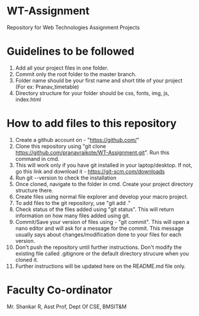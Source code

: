 # WT-Assignment
Repository for Web Technologies Assignment Projects

# Guidelines to be followed
1) Add all your project files in one folder.
2) Commit only the root folder to the master branch.
3) Folder name should be your first name and short title of your project (For ex: Pranav_timetable)
4) Directory structure for your folder should be css, fonts, img, js, index.html

# How to add files to this repository
1) Create a github account on - "https://github.com/"
2) Clone this repository using "git clone https://github.com/pranavraikote/WT-Assignment.git". Run this command in cmd.
3) This will work only if you have git installed in your laptop/desktop. If not, go this link and download it - https://git-scm.com/downloads
4) Run git --version to check the installation
5) Once cloned, navigate to the folder in cmd. Create your project directory structure there.
6) Create files using normal file explorer and develop your macro project.
7) To add files to the git repository, use "git add ."
8) Check status of the files added using "git status". This will return information on how many files added using git.
9) Commit/Save your version of files using - "git commit". This will open a nano editor and will ask for a message for the commit. This message usually says about changes/modification done to your files for each version.
10) Don't push the repository until further instructions. Don't modify the existing file called .gitignore or the default directory strucure when you cloned it.
11) Further instructions will be updated here on the README.md file only.




# Faculty Co-ordinator
Mr. Shankar R, Asst Prof, Dept Of CSE, BMSIT&M

